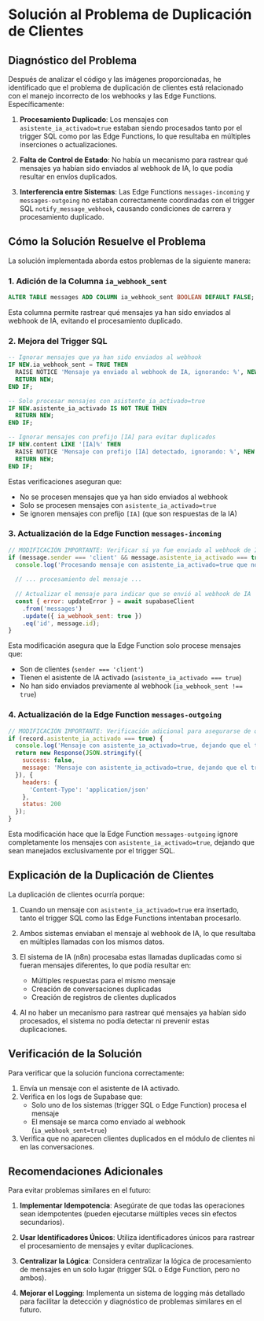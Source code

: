# Solución al Problema de Duplicación de Clientes

## Diagnóstico del Problema

Después de analizar el código y las imágenes proporcionadas, he identificado que el problema de duplicación de clientes está relacionado con el manejo incorrecto de los webhooks y las Edge Functions. Específicamente:

1. **Procesamiento Duplicado**: Los mensajes con `asistente_ia_activado=true` estaban siendo procesados tanto por el trigger SQL como por las Edge Functions, lo que resultaba en múltiples inserciones o actualizaciones.

2. **Falta de Control de Estado**: No había un mecanismo para rastrear qué mensajes ya habían sido enviados al webhook de IA, lo que podía resultar en envíos duplicados.

3. **Interferencia entre Sistemas**: Las Edge Functions `messages-incoming` y `messages-outgoing` no estaban correctamente coordinadas con el trigger SQL `notify_message_webhook`, causando condiciones de carrera y procesamiento duplicado.

## Cómo la Solución Resuelve el Problema

La solución implementada aborda estos problemas de la siguiente manera:

### 1. Adición de la Columna `ia_webhook_sent`

```sql
ALTER TABLE messages ADD COLUMN ia_webhook_sent BOOLEAN DEFAULT FALSE;
```

Esta columna permite rastrear qué mensajes ya han sido enviados al webhook de IA, evitando el procesamiento duplicado.

### 2. Mejora del Trigger SQL

```sql
-- Ignorar mensajes que ya han sido enviados al webhook
IF NEW.ia_webhook_sent = TRUE THEN
  RAISE NOTICE 'Mensaje ya enviado al webhook de IA, ignorando: %', NEW.id;
  RETURN NEW;
END IF;

-- Solo procesar mensajes con asistente_ia_activado=true
IF NEW.asistente_ia_activado IS NOT TRUE THEN
  RETURN NEW;
END IF;

-- Ignorar mensajes con prefijo [IA] para evitar duplicados
IF NEW.content LIKE '[IA]%' THEN
  RAISE NOTICE 'Mensaje con prefijo [IA] detectado, ignorando: %', NEW.id;
  RETURN NEW;
END IF;
```

Estas verificaciones aseguran que:
- No se procesen mensajes que ya han sido enviados al webhook
- Solo se procesen mensajes con `asistente_ia_activado=true`
- Se ignoren mensajes con prefijo `[IA]` (que son respuestas de la IA)

### 3. Actualización de la Edge Function `messages-incoming`

```javascript
// MODIFICACIÓN IMPORTANTE: Verificar si ya fue enviado al webhook de IA
if (message.sender === 'client' && message.asistente_ia_activado === true && message.ia_webhook_sent !== true) {
  console.log('Procesando mensaje con asistente_ia_activado=true que no ha sido enviado al webhook:', message.id);
  
  // ... procesamiento del mensaje ...
  
  // Actualizar el mensaje para indicar que se envió al webhook de IA
  const { error: updateError } = await supabaseClient
    .from('messages')
    .update({ ia_webhook_sent: true })
    .eq('id', message.id);
}
```

Esta modificación asegura que la Edge Function solo procese mensajes que:
- Son de clientes (`sender === 'client'`)
- Tienen el asistente de IA activado (`asistente_ia_activado === true`)
- No han sido enviados previamente al webhook (`ia_webhook_sent !== true`)

### 4. Actualización de la Edge Function `messages-outgoing`

```javascript
// MODIFICACIÓN IMPORTANTE: Verificación adicional para asegurarse de que no interfiera con el webhook de IA
if (record.asistente_ia_activado === true) {
  console.log('Mensaje con asistente_ia_activado=true, dejando que el trigger SQL lo maneje:', record.id);
  return new Response(JSON.stringify({
    success: false,
    message: 'Mensaje con asistente_ia_activado=true, dejando que el trigger SQL lo maneje'
  }), {
    headers: {
      'Content-Type': 'application/json'
    },
    status: 200
  });
}
```

Esta modificación hace que la Edge Function `messages-outgoing` ignore completamente los mensajes con `asistente_ia_activado=true`, dejando que sean manejados exclusivamente por el trigger SQL.

## Explicación de la Duplicación de Clientes

La duplicación de clientes ocurría porque:

1. Cuando un mensaje con `asistente_ia_activado=true` era insertado, tanto el trigger SQL como las Edge Functions intentaban procesarlo.

2. Ambos sistemas enviaban el mensaje al webhook de IA, lo que resultaba en múltiples llamadas con los mismos datos.

3. El sistema de IA (n8n) procesaba estas llamadas duplicadas como si fueran mensajes diferentes, lo que podía resultar en:
   - Múltiples respuestas para el mismo mensaje
   - Creación de conversaciones duplicadas
   - Creación de registros de clientes duplicados

4. Al no haber un mecanismo para rastrear qué mensajes ya habían sido procesados, el sistema no podía detectar ni prevenir estas duplicaciones.

## Verificación de la Solución

Para verificar que la solución funciona correctamente:

1. Envía un mensaje con el asistente de IA activado.
2. Verifica en los logs de Supabase que:
   - Solo uno de los sistemas (trigger SQL o Edge Function) procesa el mensaje
   - El mensaje se marca como enviado al webhook (`ia_webhook_sent=true`)
3. Verifica que no aparecen clientes duplicados en el módulo de clientes ni en las conversaciones.

## Recomendaciones Adicionales

Para evitar problemas similares en el futuro:

1. **Implementar Idempotencia**: Asegúrate de que todas las operaciones sean idempotentes (pueden ejecutarse múltiples veces sin efectos secundarios).

2. **Usar Identificadores Únicos**: Utiliza identificadores únicos para rastrear el procesamiento de mensajes y evitar duplicaciones.

3. **Centralizar la Lógica**: Considera centralizar la lógica de procesamiento de mensajes en un solo lugar (trigger SQL o Edge Function, pero no ambos).

4. **Mejorar el Logging**: Implementa un sistema de logging más detallado para facilitar la detección y diagnóstico de problemas similares en el futuro.
